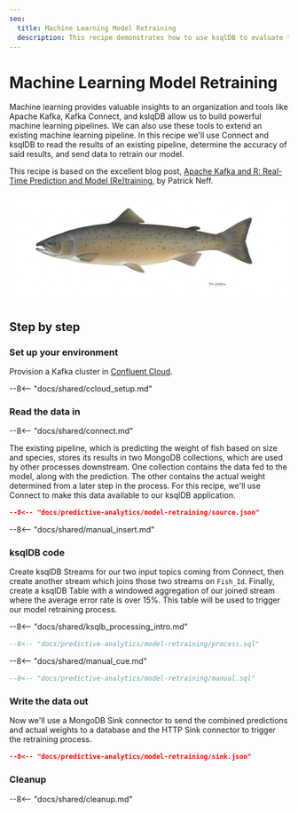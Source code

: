```yaml
---
seo:
  title: Machine Learning Model Retraining
  description: This recipe demonstrates how to use ksqlDB to evaluate the predictions of a machine learning model and send data to retrain the model when needed.
---
```


# Machine Learning Model Retraining

Machine learning provides valuable insights to an organization and tools like Apache Kafka, Kafka Connect, and kslqDB allow us to build powerful machine learning pipelines. We can also use these tools to extend an existing machine learning pipeline. In this recipe we'll use Connect and ksqlDB to read the results of an existing pipeline, determine the accuracy of said results, and send data to retrain our model.

This recipe is based on the excellent blog post, [Apache Kafka and R: Real-Time Prediction and Model (Re)training](https://www.confluent.io/blog/how-baader-built-a-predictive-analytics-machine-learning-system-with-kafka-and-rstudio/?utm_source=github&utm_medium=ksqldb_recipes&utm_campaign=model_retraining), by Patrick Neff.


![model retraining](../../img/atlantic-salmon.jpg)

## Step by step

### Set up your environment

Provision a Kafka cluster in [Confluent Cloud](https://www.confluent.io/confluent-cloud/tryfree/?utm_source=github&utm_medium=ksqldb_recipes&utm_campaign=model_retraining).

--8<-- "docs/shared/ccloud_setup.md"

### Read the data in

--8<-- "docs/shared/connect.md"

The existing pipeline, which is predicting the weight of fish based on size and species, stores its results in two MongoDB collections, which are used by other processes downstream. One collection contains the data fed to the model, along with the prediction. The other contains the actual weight determined from a later step in the process. For this recipe, we'll use Connect to make this data available to our ksqlDB application.

```json
--8<-- "docs/predictive-analytics/model-retraining/source.json"
```

--8<-- "docs/shared/manual_insert.md"

### ksqlDB code

Create ksqlDB Streams for our two input topics coming from Connect, then create another stream which joins those two streams on `Fish_Id`. Finally, create a ksqlDB Table with a windowed aggregation of our joined stream where the average error rate is over 15%. This table will be used to trigger our model retraining process.

--8<-- "docs/shared/ksqlb_processing_intro.md"

```sql
--8<-- "docs/predictive-analytics/model-retraining/process.sql"
```

--8<-- "docs/shared/manual_cue.md"

```sql
--8<-- "docs/predictive-analytics/model-retraining/manual.sql"
```

### Write the data out

Now we'll use a MongoDB Sink connector to send the combined predictions and actual weights to a database and the HTTP Sink connector to trigger the retraining process.

```json
--8<-- "docs/predictive-analytics/model-retraining/sink.json"
```

### Cleanup

--8<-- "docs/shared/cleanup.md"
